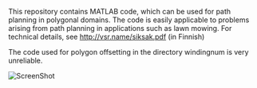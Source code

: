 This repository contains MATLAB code, which can be used for path planning
in polygonal domains. The code is easily applicable to problems arising from
path planning in applications such as lawn mowing. For technical details, 
see http://vsr.name/siksak.pdf (in Finnish)

The code used for polygon offsetting in the directory windingnum is very
unreliable.

![ScreenShot](https://raw.github.com/vsr83/PathPlan/master/spiral.png)